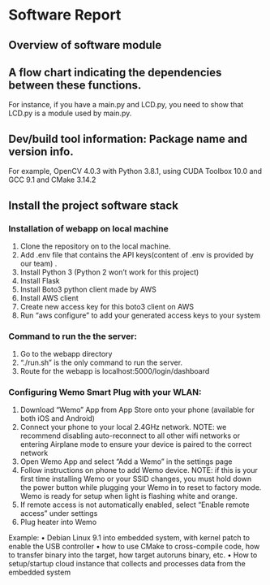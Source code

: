# Software Report

## Overview of software module
## A flow chart indicating the dependencies between these functions. 
For instance, if you have a main.py and LCD.py, you need to show that LCD.py is a module used by main.py.
## Dev/build tool information: Package name and version info. 
For example, OpenCV 4.0.3  with Python 3.8.1, using CUDA Toolbox 10.0 and GCC 9.1 and CMake 3.14.2
## Install the project software stack
### Installation of webapp on local machine
1. Clone the repository on to the local machine. 
2. Add .env file that contains the API keys(content of .env is provided by our team) .
3. Install Python 3 (Python 2 won’t work for this project)
4. Install Flask
5. Install Boto3 python client made by AWS
6. Install AWS client
7. Create new access key for this boto3 client on AWS 
8. Run “aws configure” to add your generated access keys to your system

### Command to run the the server:
1. Go to the webapp directory
2. “./run.sh” is the only command to run the server.
3. Route for the webapp is localhost:5000/login/dashboard

### Configuring Wemo Smart Plug with your WLAN:
1. Download “Wemo” App from App Store onto your phone (available for both iOS and Android)
2. Connect your phone to your local 2.4GHz network. NOTE: we recommend disabling auto-reconnect to all other wifi networks or entering Airplane mode to ensure your device is paired to the correct network
3. Open Wemo App and select “Add a Wemo” in the settings page
4. Follow instructions on phone to add Wemo device. NOTE: if this is your first time installing Wemo or your SSID changes, you must hold down the power button while plugging your Wemo in to reset to factory mode. Wemo is ready for setup when light is flashing white and orange.
5. If remote access is not automatically enabled, select “Enable remote access” under settings
6. Plug heater into Wemo


Example:
• Debian Linux 9.1 into embedded system, with kernel patch to enable the USB controller
• how to use CMake to cross-compile code, how to transfer binary into the target, how
target autoruns binary, etc.
• How to setup/startup cloud instance that collects and processes data from the
embedded system
